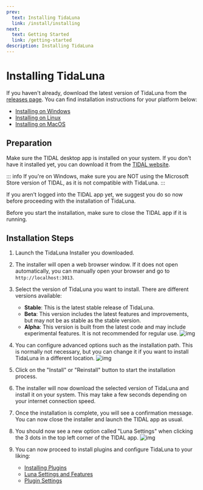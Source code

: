 ```yaml
---
prev:
  text: Installing TidaLuna
  link: /install/installing
next:
  text: Getting Started
  link: /getting-started
description: Installing TidaLuna
---
```


# Installing TidaLuna

If you haven't already, download the latest version of TidaLuna from the [releases page](https://github.com/jxnxsdev/TidaLuna-Installer/releases/latest).
You can find installation instructions for your platform below:

- [Installing on Windows](/install/windows)
- [Installing on Linux](/install/linux)
- [Installing on MacOS](/install/mac)

## Preparation

Make sure the TIDAL desktop app is installed on your system.
If you don't have it installed yet, you can download it from the [TIDAL website](https://tidal.com/download).

::: info
If you're on Windows, make sure you are NOT using the Microsoft Store version of TIDAL, as it is not compatible with TidaLuna.
:::

If you aren't logged into the TIDAL app yet, we suggest you do so now before proceeding with the installation of TidaLuna.

Before you start the installation, make sure to close the TIDAL app if it is running.

## Installation Steps

1. Launch the TidaLuna Installer you downloaded.
2. The installer will open a web browser window. If it does not open automatically, you can manually open your browser and go to `http://localhost:3013`.

3. Select the version of TidaLuna you want to install. There are different versions available:

   - **Stable**: This is the latest stable release of TidaLuna.
   - **Beta**: This version includes the latest features and improvements, but may not be as stable as the stable version.
   - **Alpha**: This version is built from the latest code and may include experimental features. It is not recommended for regular use.
     ![img](/assets/images/installer-release-channel.png)

4. You can configure advanced options such as the installation path. This is normally not necessary, but you can change it if you want to install TidaLuna in a different location.
   ![img](/assets/images/installer-advanced-options.png)

5. Click on the "Install" or "Reinstall" button to start the installation process.
6. The installer will now download the selected version of TidaLuna and install it on your system. This may take a few seconds depending on your internet connection speed.

7. Once the installation is complete, you will see a confirmation message. You can now close the installer and launch the TIDAL app as usual.
8. You should now see a new option called "Luna Settings" when clicking the 3 dots in the top left corner of the TIDAL app.
   ![img](/assets/images/luna-settings.png)
9. You can now proceed to install plugins and configure TidaLuna to your liking:
   - [Installing Plugins](/install-plugins)
   - [Luna Settings and Features](/settings)
   - [Plugin Settings](/plugin-settings)
